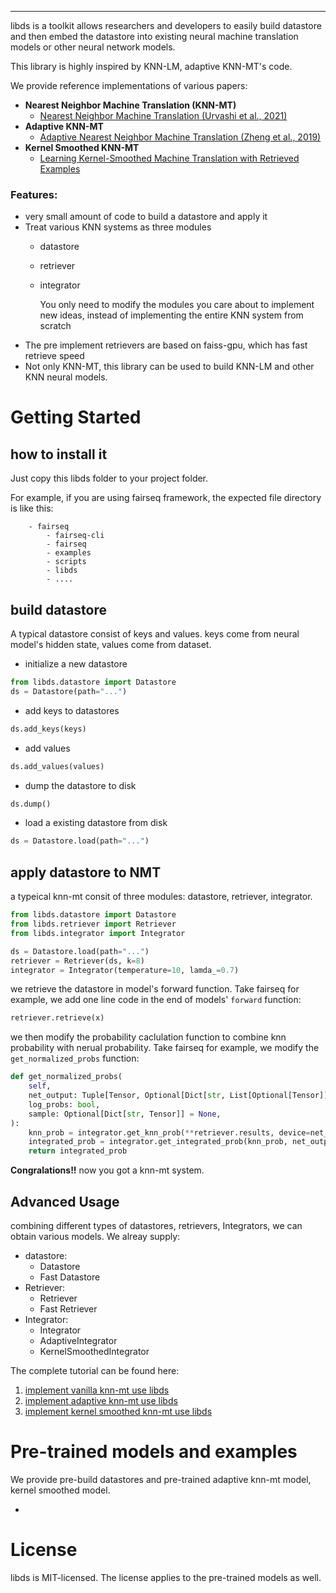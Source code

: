 --------------------------------------------------------------------------------

libds is a toolkit allows researchers and developers to easily build datastore and then embed the datastore into existing neural machine translation models or other neural network models.

This library is highly inspired by KNN-LM, adaptive KNN-MT's code.

We provide reference implementations of various papers:

* **Nearest Neighbor Machine Translation (KNN-MT)**
  + [Nearest Neighbor Machine Translation (Urvashi et al., 2021)](https://arxiv.org/abs/2010.00710)
* **Adaptive KNN-MT**
  + [ Adaptive Nearest Neighbor Machine Translation (Zheng et al., 2019)](https://arxiv.org/abs/2105.13022v1)
* **Kernel Smoothed KNN-MT**
  + [Learning Kernel-Smoothed Machine Translation with Retrieved Examples](https://arxiv.org/abs/2109.09991)

### Features:
* very small amount of code to build a datastore and apply it
* Treat various KNN systems as three modules
  - datastore
  - retriever
  - integrator

    You only need to modify the modules you care about to implement new ideas, instead of implementing the entire KNN system from scratch
* The pre implement retrievers are based on faiss-gpu, which has fast retrieve speed
* Not only KNN-MT, this library can be used to build KNN-LM and other KNN neural models.


# Getting Started

## how to install it
Just copy this libds folder to your project folder.

For example, if you are using fairseq framework, the expected file directory is like this:
```
    - fairseq
        - fairseq-cli
        - fairseq
        - examples
        - scripts
        - libds
        - ....
```

## build datastore
A typical datastore consist of keys and values. keys come from neural model's hidden state, values come from dataset.
- initialize a new datastore
```python
from libds.datastore import Datastore
ds = Datastore(path="...")
```
- add keys to datastores
```python
ds.add_keys(keys)
```
- add values
```python
ds.add_values(values)
```
- dump the datastore to disk
```python
ds.dump()
```
- load a existing datastore from disk
```python
ds = Datastore.load(path="...")
```

## apply datastore to NMT
a typeical knn-mt consit of three modules: datastore, retriever, integrator.
```python
from libds.datastore import Datastore
from libds.retriever import Retriever
from libds.integrator import Integrator

ds = Datastore.load(path="...")
retriever = Retriever(ds, k=8)
integrator = Integrator(temperature=10, lamda_=0.7)
```
we retrieve the datastore in model's forward function. Take fairseq for example, we add one line code in the end of models' `forward` function:
```python
retriever.retrieve(x)
```
we then modify the probability caclulation function to combine knn probability with nerual probability. Take fairseq for example, we modify the `get_normalized_probs` function:
```python
def get_normalized_probs(
    self,
    net_output: Tuple[Tensor, Optional[Dict[str, List[Optional[Tensor]]]]],
    log_probs: bool,
    sample: Optional[Dict[str, Tensor]] = None,
):
    knn_prob = integrator.get_knn_prob(**retriever.results, device=net_output[0].device)
    integrated_prob = integrator.get_integrated_prob(knn_prob, net_output[0], log_probs=log_probs)
    return integrated_prob
```

**Congralations!!** now you got a knn-mt system.
## Advanced Usage
combining different types of datastores, retrievers, Integrators, we can obtain various models. We alreay supply:
- datastore:
    - Datastore
    - Fast Datastore
- Retriever:
    - Retriever
    - Fast Retriever
- Integrator:
    - Integrator
    - AdaptiveIntegrator
    - KernelSmoothedIntegrator

The complete tutorial can be found here:
1. [implement vanilla knn-mt use libds]()
2. [implement adaptive knn-mt use libds]()
3. [implement kernel smoothed knn-mt use libds]()



# Pre-trained models and examples

We provide pre-build datastores and pre-trained adaptive knn-mt model, kernel smoothed model.

* 

# License

libds is MIT-licensed.
The license applies to the pre-trained models as well.
```
